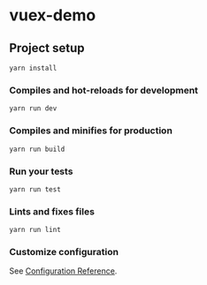 # vuex-demo

## Project setup

```
yarn install
```

### Compiles and hot-reloads for development

```
yarn run dev
```

### Compiles and minifies for production

```
yarn run build
```

### Run your tests

```
yarn run test
```

### Lints and fixes files

```
yarn run lint
```

### Customize configuration

See [Configuration Reference](https://cli.vuejs.org/config/).

